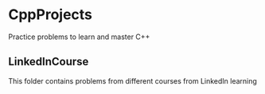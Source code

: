 # CppProjects
Practice problems to learn and master C++

## LinkedInCourse
This folder contains problems from different courses from LinkedIn learning